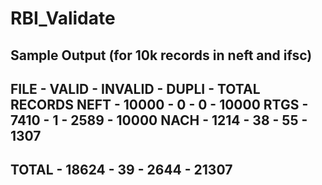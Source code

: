 # RBI_Validate

Sample Output (for 10k records in neft and ifsc)
------------------------------------------------

FILE	 - 	VALID	 - 	INVALID	 - 	DUPLI	 - 	TOTAL RECORDS
NEFT	 - 	10000	 - 	0	       - 	0	     - 	10000
RTGS	 - 	7410	 - 	1	       - 	2589	 - 	10000
NACH	 - 	1214	 - 	38	     - 	55	   - 	1307
------------------------------------------------------------------------------
TOTAL	 - 	18624	 - 	39	     - 	2644	 - 	21307
------------------------------------------------------------------------------

